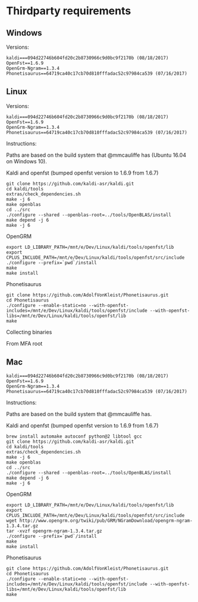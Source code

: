 

Thirdparty requirements
=======================


Windows
-------

Versions:

```
kaldi===094d22746b604fd20c2b8730966c9d0bc9f2170b (08/18/2017)
OpenFst==1.6.9
OpenGrm-Ngram==1.3.4
Phonetisaurus==64719ca40c17cb70d810fffadac52c97984ca539 (07/16/2017)
```

Linux
-----

Versions:

```
kaldi===094d22746b604fd20c2b8730966c9d0bc9f2170b (08/18/2017)
OpenFst==1.6.9
OpenGrm-Ngram==1.3.4
Phonetisaurus==64719ca40c17cb70d810fffadac52c97984ca539 (07/16/2017)
```

Instructions:

Paths are based on the build system that @mmcauliffe has (Ubuntu 16.04 on Windows 10).

Kaldi and openfst
(bumped openfst version to 1.6.9 from 1.6.7)
```
git clone https://github.com/kaldi-asr/kaldi.git
cd kaldi/tools
extras/check_dependencies.sh
make -j 6
make openblas
cd ../src
./configure --shared --openblas-root=../tools/OpenBLAS/install
make depend -j 6
make -j 6
```

OpenGRM

```
export LD_LIBRARY_PATH=/mnt/e/Dev/Linux/kaldi/tools/openfst/lib
export CPLUS_INCLUDE_PATH=/mnt/e/Dev/Linux/kaldi/tools/openfst/src/include
./configure --prefix=`pwd`/install
make
make install
```

Phonetisaurus

```
git clone https://github.com/AdolfVonKleist/Phonetisaurus.git
cd Phonetisaurus
./configure --enable-static=no --with-openfst-includes=/mnt/e/Dev/Linux/kaldi/tools/openfst/include --with-openfst-libs=/mnt/e/Dev/Linux/kaldi/tools/openfst/lib
make
```

Collecting binaries

From MFA root


Mac
---

```
kaldi===094d22746b604fd20c2b8730966c9d0bc9f2170b (08/18/2017)
OpenFst==1.6.9
OpenGrm-Ngram==1.3.4
Phonetisaurus==64719ca40c17cb70d810fffadac52c97984ca539 (07/16/2017)

```

Instructions:

Paths are based on the build system that @mmcauliffe has.

Kaldi and openfst
(bumped openfst version to 1.6.9 from 1.6.7)

```
brew install automake autoconf python@2 libtool gcc
git clone https://github.com/kaldi-asr/kaldi.git
cd kaldi/tools
extras/check_dependencies.sh
make -j 6
make openblas
cd ../src
./configure --shared --openblas-root=../tools/OpenBLAS/install
make depend -j 6
make -j 6
```

OpenGRM

```
export LD_LIBRARY_PATH=/mnt/e/Dev/Linux/kaldi/tools/openfst/lib
export CPLUS_INCLUDE_PATH=/mnt/e/Dev/Linux/kaldi/tools/openfst/src/include
wget http://www.opengrm.org/twiki/pub/GRM/NGramDownload/opengrm-ngram-1.3.4.tar.gz
tar -xvzf opengrm-ngram-1.3.4.tar.gz
./configure --prefix=`pwd`/install
make
make install
```

Phonetisaurus

```
git clone https://github.com/AdolfVonKleist/Phonetisaurus.git
cd Phonetisaurus
./configure --enable-static=no --with-openfst-includes=/mnt/e/Dev/Linux/kaldi/tools/openfst/include --with-openfst-libs=/mnt/e/Dev/Linux/kaldi/tools/openfst/lib
make
```